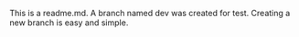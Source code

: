 This is a readme.md.
A branch named dev was created for test.
Creating a new branch is easy and simple.


